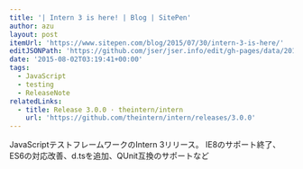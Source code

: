 ```yaml
---
title: '| Intern 3 is here! | Blog | SitePen'
author: azu
layout: post
itemUrl: 'https://www.sitepen.com/blog/2015/07/30/intern-3-is-here/'
editJSONPath: 'https://github.com/jser/jser.info/edit/gh-pages/data/2015/08/index.json'
date: '2015-08-02T03:19:41+00:00'
tags:
  - JavaScript
  - testing
  - ReleaseNote
relatedLinks:
  - title: Release 3.0.0 · theintern/intern
    url: 'https://github.com/theintern/intern/releases/3.0.0'
---
```

JavaScriptテストフレームワークのIntern 3リリース。
IE8のサポート終了、ES6の対応改善、d.tsを追加、QUnit互換のサポートなど

